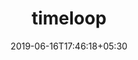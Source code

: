 ---
title: "timeloop"
date: 2019-06-16T17:46:18+05:30
type: "organisations"
org_name: "NVIDIA Research Projects"
repo_desc: "NA"
repo_link: https://github.com/NVlabs/timeloop


---